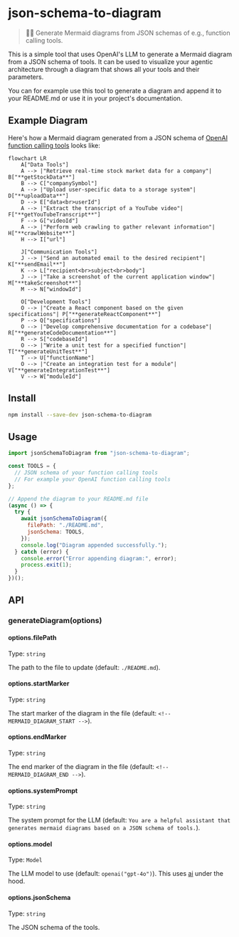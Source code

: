 # json-schema-to-diagram

> 🧜‍♀️ Generate Mermaid diagrams from JSON schemas of e.g., function calling tools.

This is a simple tool that uses OpenAI's LLM to generate a Mermaid diagram from a JSON schema of tools. It can be used to visualize your agentic architecture through a diagram that shows all your tools and their parameters.

You can for example use this tool to generate a diagram and append it to your README.md or use it in your project's documentation.

## Example Diagram

Here's how a Mermaid diagram generated from a JSON schema of [OpenAI function calling tools](https://platform.openai.com/docs/guides/function-calling) looks like:

```mermaid
flowchart LR
    A["Data Tools"]
    A --> |"Retrieve real-time stock market data for a company"| B["**getStockData**"]
    B --> C["companySymbol"]
    A --> |"Upload user-specific data to a storage system"| D["**uploadData**"]
    D --> E["data<br>userId"]
    A --> |"Extract the transcript of a YouTube video"| F["**getYouTubeTranscript**"]
    F --> G["videoId"]
    A --> |"Perform web crawling to gather relevant information"| H["**crawlWebsite**"]
    H --> I["url"]

    J["Communication Tools"]
    J --> |"Send an automated email to the desired recipient"| K["**sendEmail**"]
    K --> L["recipient<br>subject<br>body"]
    J --> |"Take a screenshot of the current application window"| M["**takeScreenshot**"]
    M --> N["windowId"]

    O["Development Tools"]
    O --> |"Create a React component based on the given specifications"| P["**generateReactComponent**"]
    P --> Q["specifications"]
    O --> |"Develop comprehensive documentation for a codebase"| R["**generateCodeDocumentation**"]
    R --> S["codebaseId"]
    O --> |"Write a unit test for a specified function"| T["**generateUnitTest**"]
    T --> U["functionName"]
    O --> |"Create an integration test for a module"| V["**generateIntegrationTest**"]
    V --> W["moduleId"]
```

## Install

```sh
npm install --save-dev json-schema-to-diagram
```

## Usage

```js
import jsonSchemaToDiagram from "json-schema-to-diagram";

const TOOLS = {
  // JSON schema of your function calling tools
  // For example your OpenAI function calling tools
};

// Append the diagram to your README.md file
(async () => {
  try {
    await jsonSchemaToDiagram({
      filePath: "./README.md",
      jsonSchema: TOOLS,
    });
    console.log("Diagram appended successfully.");
  } catch (error) {
    console.error("Error appending diagram:", error);
    process.exit(1);
  }
})();
```

## API

### generateDiagram(options)

#### options.filePath

Type: `string`

The path to the file to update (default: `./README.md`).

#### options.startMarker

Type: `string`

The start marker of the diagram in the file (default: `<!-- MERMAID_DIAGRAM_START -->`).

#### options.endMarker

Type: `string`

The end marker of the diagram in the file (default: `<!-- MERMAID_DIAGRAM_END -->`).

#### options.systemPrompt

Type: `string`

The system prompt for the LLM (default: `You are a helpful assistant that generates mermaid diagrams based on a JSON schema of tools.`).

#### options.model

Type: `Model`

The LLM model to use (default: `openai("gpt-4o")`). This uses [ai](https://github.com/vercel/ai) under the hood.

#### options.jsonSchema

Type: `string`

The JSON schema of the tools.

